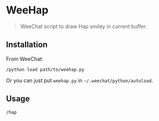 WeeHap
======

> WeeChat script to draw Hap smiley in current buffer.

Installation
------------

From WeeChat:

```
/python load path/to/weehap.py
```

Or you can just put `weehap.py` in `~/.weechat/python/autoload`.

Usage
-----

```
/hap
```
